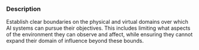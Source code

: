 ### Description

Establish clear boundaries on the physical and virtual domains over which AI systems can pursue their objectives. This includes limiting what aspects of the environment they can observe and affect, while ensuring they cannot expand their domain of influence beyond these bounds.
